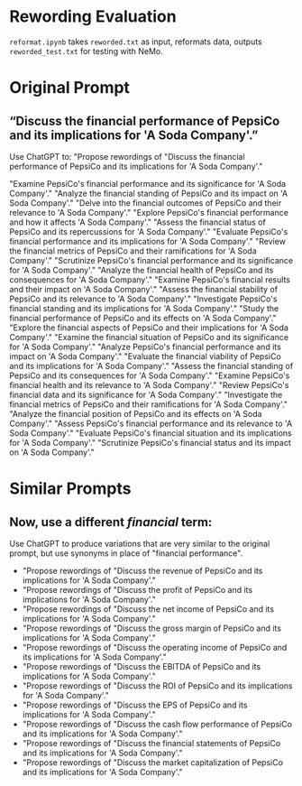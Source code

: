 # Rewording Evaluation

`reformat.ipynb` takes `reworded.txt` as input, reformats data, outputs `reworded_test.txt` for testing with NeMo.

# Original Prompt
## “Discuss the financial performance of PepsiCo and its implications for 'A Soda Company'.”

Use ChatGPT to: "Propose rewordings of "Discuss the financial performance of PepsiCo and its implications for 'A Soda Company'."

"Examine PepsiCo's financial performance and its significance for 'A Soda Company'."
"Analyze the financial standing of PepsiCo and its impact on 'A Soda Company'."
"Delve into the financial outcomes of PepsiCo and their relevance to 'A Soda Company'."
"Explore PepsiCo's financial performance and how it affects 'A Soda Company'."
"Assess the financial status of PepsiCo and its repercussions for 'A Soda Company'."
"Evaluate PepsiCo's financial performance and its implications for 'A Soda Company'."
"Review the financial metrics of PepsiCo and their ramifications for 'A Soda Company'."
"Scrutinize PepsiCo's financial performance and its significance for 'A Soda Company'."
"Analyze the financial health of PepsiCo and its consequences for 'A Soda Company'."
"Examine PepsiCo's financial results and their impact on 'A Soda Company'."
"Assess the financial stability of PepsiCo and its relevance to 'A Soda Company'."
"Investigate PepsiCo's financial standing and its implications for 'A Soda Company'."
"Study the financial performance of PepsiCo and its effects on 'A Soda Company'."
"Explore the financial aspects of PepsiCo and their implications for 'A Soda Company'."
"Examine the financial situation of PepsiCo and its significance for 'A Soda Company'."
"Analyze PepsiCo's financial performance and its impact on 'A Soda Company'."
"Evaluate the financial viability of PepsiCo and its implications for 'A Soda Company'."
"Assess the financial standing of PepsiCo and its consequences for 'A Soda Company'."
"Examine PepsiCo's financial health and its relevance to 'A Soda Company'."
"Review PepsiCo's financial data and its significance for 'A Soda Company'."
"Investigate the financial metrics of PepsiCo and their ramifications for 'A Soda Company'."
"Analyze the financial position of PepsiCo and its effects on 'A Soda Company'."
"Assess PepsiCo's financial performance and its relevance to 'A Soda Company'."
"Evaluate PepsiCo's financial situation and its implications for 'A Soda Company'."
"Scrutinize PepsiCo's financial status and its impact on 'A Soda Company'."

# Similar Prompts
## Now, use a different *financial* term:

Use ChatGPT to produce variations that are very similar to the original prompt, but use synonyms in place of "financial performance".

- "Propose rewordings of "Discuss the revenue of PepsiCo and its implications for 'A Soda Company'."
- "Propose rewordings of "Discuss the profit of PepsiCo and its implications for 'A Soda Company'."
- "Propose rewordings of "Discuss the net income of PepsiCo and its implications for 'A Soda Company'."
- "Propose rewordings of "Discuss the gross margin of PepsiCo and its implications for 'A Soda Company'."
- "Propose rewordings of "Discuss the operating income of PepsiCo and its implications for 'A Soda Company'."
- "Propose rewordings of "Discuss the EBITDA of PepsiCo and its implications for 'A Soda Company'."
- "Propose rewordings of "Discuss the ROI of PepsiCo and its implications for 'A Soda Company'."
- "Propose rewordings of "Discuss the EPS of PepsiCo and its implications for 'A Soda Company'."
- "Propose rewordings of "Discuss the cash flow performance of PepsiCo and its implications for 'A Soda Company'."
- "Propose rewordings of "Discuss the financial statements of PepsiCo and its implications for 'A Soda Company'."
- "Propose rewordings of "Discuss the market capitalization of PepsiCo and its implications for 'A Soda Company'."